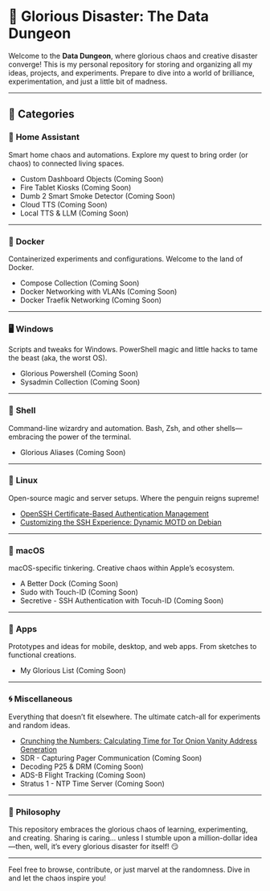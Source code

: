 # 🏰 **Glorious Disaster: The Data Dungeon**

Welcome to the **Data Dungeon**, where glorious chaos and creative disaster converge! This is my personal repository for storing and organizing all my ideas, projects, and experiments. Prepare to dive into a world of brilliance, experimentation, and just a little bit of madness.

---

## 📂 **Categories**

### 🏡 **Home Assistant**

Smart home chaos and automations. Explore my quest to bring order (or chaos) to connected living spaces.

- Custom Dashboard Objects (Coming Soon)
- Fire Tablet Kiosks (Coming Soon)
- Dumb 2 Smart Smoke Detector (Coming Soon)
- Cloud TTS (Coming Soon)
- Local TTS & LLM (Coming Soon)

---

### 🐳 **Docker**

Containerized experiments and configurations. Welcome to the land of Docker.

- Compose Collection (Coming Soon)
- Docker Networking with VLANs (Coming Soon)
- Docker Traefik Networking (Coming Soon)

---

### 🖥️ **Windows**

Scripts and tweaks for Windows. PowerShell magic and little hacks to tame the beast (aka, the worst OS).

- Glorious Powershell (Coming Soon)
- Sysadmin Collection (Coming Soon)

---

### 🐚 **Shell**

Command-line wizardry and automation. Bash, Zsh, and other shells—embracing the power of the terminal.

- Glorious Aliases (Coming Soon)

---

### 🐧 **Linux**

Open-source magic and server setups. Where the penguin reigns supreme!

- [OpenSSH Certificate-Based Authentication Management](/data/linux/OpenSSH/draft0001.md)
- [Customizing the SSH Experience: Dynamic MOTD on Debian](/data/linux/dynamic_motd.md)

---

### 🍎 **macOS**

macOS-specific tinkering. Creative chaos within Apple’s ecosystem.

- A Better Dock (Coming Soon)
- Sudo with Touch-ID (Coming Soon)
- Secretive - SSH Authentication with Tocuh-ID (Coming Soon)

---

### 📱 **Apps**

Prototypes and ideas for mobile, desktop, and web apps. From sketches to functional creations.

- My Glorious List (Coming Soon)

---

### 🌀 **Miscellaneous**

Everything that doesn’t fit elsewhere. The ultimate catch-all for experiments and random ideas.

- [Crunching the Numbers: Calculating Time for Tor Onion Vanity Address Generation](/data/misc/cryptography/tor-ed25519-addresses.md)
- SDR - Capturing Pager Communication (Coming Soon)
- Decoding P25 & DRM (Coming Soon)
- ADS-B Flight Tracking (Coming Soon)
- Stratus 1 - NTP Time Server (Coming Soon)

---

### 🌟 **Philosophy**

This repository embraces the glorious chaos of learning, experimenting, and creating. Sharing is caring... unless I stumble upon a million-dollar idea—then, well, it’s every glorious disaster for itself! 😏

---

Feel free to browse, contribute, or just marvel at the randomness. Dive in and let the chaos inspire you!
